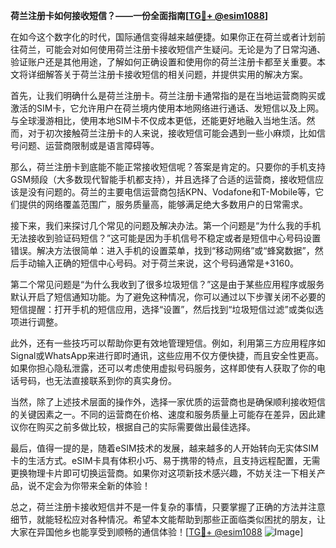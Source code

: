**荷兰注册卡如何接收短信？——一份全面指南[[TG💪+ @esim1088](https://t.me/s/esim1088)]**

在如今这个数字化的时代，国际通信变得越来越便捷。如果你正在荷兰或者计划前往荷兰，可能会对如何使用荷兰注册卡接收短信产生疑问。无论是为了日常沟通、验证账户还是其他用途，了解如何正确设置和使用你的荷兰注册卡都至关重要。本文将详细解答关于荷兰注册卡接收短信的相关问题，并提供实用的解决方案。

首先，让我们明确什么是荷兰注册卡。荷兰注册卡通常指的是在当地运营商购买或激活的SIM卡，它允许用户在荷兰境内使用本地网络进行通话、发短信以及上网。与全球漫游相比，使用本地SIM卡不仅成本更低，还能更好地融入当地生活。然而，对于初次接触荷兰注册卡的人来说，接收短信可能会遇到一些小麻烦，比如信号问题、运营商限制或是语言障碍等。

那么，荷兰注册卡到底能不能正常接收短信呢？答案是肯定的。只要你的手机支持GSM频段（大多数现代智能手机都支持），并且选择了合适的运营商，接收短信应该是没有问题的。荷兰的主要电信运营商包括KPN、Vodafone和T-Mobile等，它们提供的网络覆盖范围广，服务质量高，能够满足绝大多数用户的日常需求。

接下来，我们来探讨几个常见的问题及解决办法。第一个问题是“为什么我的手机无法接收到验证码短信？”这可能是因为手机信号不稳定或者是短信中心号码设置错误。解决方法很简单：进入手机的设置菜单，找到“移动网络”或“蜂窝数据”，然后手动输入正确的短信中心号码。对于荷兰来说，这个号码通常是+3160。

第二个常见问题是“为什么我收到了很多垃圾短信？”这是由于某些应用程序或服务默认开启了短信通知功能。为了避免这种情况，你可以通过以下步骤关闭不必要的短信提醒：打开手机的短信应用，选择“设置”，然后找到“垃圾短信过滤”或类似选项进行调整。

此外，还有一些技巧可以帮助你更有效地管理短信。例如，利用第三方应用程序如Signal或WhatsApp来进行即时通讯，这些应用不仅方便快捷，而且安全性更高。如果你担心隐私泄露，还可以考虑使用虚拟号码服务，这样即使有人获取了你的电话号码，也无法直接联系到你的真实身份。

当然，除了上述技术层面的操作外，选择一家优质的运营商也是确保顺利接收短信的关键因素之一。不同的运营商在价格、速度和服务质量上可能存在差异，因此建议你在购买之前多做比较，根据自己的实际需要做出最佳选择。

最后，值得一提的是，随着eSIM技术的发展，越来越多的人开始转向无实体SIM卡的生活方式。eSIM卡具有体积小巧、易于携带的特点，且支持远程配置，无需更换物理卡片即可切换运营商。如果你对这项新技术感兴趣，不妨关注一下相关产品，说不定会为你带来全新的体验！

总之，荷兰注册卡接收短信并不是一件复杂的事情，只要掌握了正确的方法并注意细节，就能轻松应对各种情况。希望本文能帮助到那些正面临类似困扰的朋友，让大家在异国他乡也能享受到顺畅的通信体验！[[TG💪+ @esim1088](https://t.me/s/esim1088) ![Image](https://i.postimg.cc/4NQfJmqS/Snipaste-2025-05-13-00-14-12.png)]